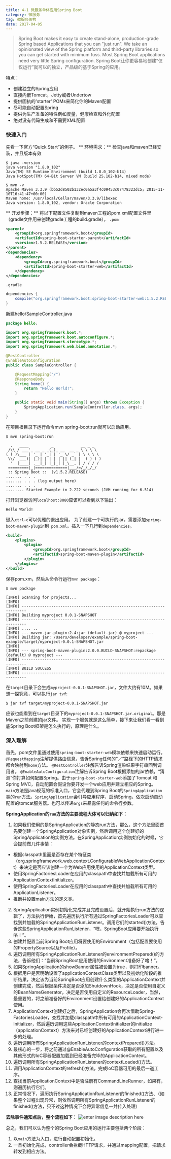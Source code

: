 ```yaml
---
title: 4-1 微服务单体应用Spring Boot
category: 微服务
tag: 微服务架构
date: 2017-04-05
---
```

> Spring Boot makes it easy to create stand-alone, production-grade Spring based Applications that you can "just run". We take an opinionated view of the Spring platform and third-party libraries so you can get started with minimum fuss. Most Spring Boot applications need very little Spring configuration.
Spring Boot让你更容易地创建“仅仅运行”就可以的独立，产品级的基于Spring的应用。

<!--more-->
特点：
- 创建独立的Spring应用
- 直接内嵌Tomcat，Jetty或者Undertow
- 提供固执的'starter' POMs来简化你的Maven配置
- 尽可能自动配置Spring
- 提供为生产准备的特性例如度量，健康检查和外化配置
- 绝对没有代码生成和不需要XML配置
### 快速入门 ###
先看一下官方“Quick Start”的例子。
** 环境需求：**
检查java和maven已经安装，并且版本有效
```
$ java -version
java version "1.8.0_102"
Java(TM) SE Runtime Environment (build 1.8.0_102-b14)
Java HotSpot(TM) 64-Bit Server VM (build 25.102-b14, mixed mode)
```
```
$ mvn -v
Apache Maven 3.3.9 (bb52d8502b132ec0a5a3f4c09453c07478323dc5; 2015-11-10T16:41:47+00:00)
Maven home: /usr/local/Cellar/maven/3.3.9/libexec
Java version: 1.8.0_102, vendor: Oracle Corporation
```
** 开发步骤：**
将以下配置文件复制到maven工程的pom.xml配置文件里（gradle文件用来创建gradle工程的build.gradle），
`.pom`
```xml
<parent>
    <groupId>org.springframework.boot</groupId>
    <artifactId>spring-boot-starter-parent</artifactId>
    <version>1.5.2.RELEASE</version>
</parent>
<dependencies>
    <dependency>
        <groupId>org.springframework.boot</groupId>
        <artifactId>spring-boot-starter-web</artifactId>
    </dependency>
</dependencies>
```
`.gradle`
```gradle
dependencies {
    compile("org.springframework.boot:spring-boot-starter-web:1.5.2.RELEASE")
}
```
新建hello/SampleController.java
```java
package hello;

import org.springframework.boot.*;
import org.springframework.boot.autoconfigure.*;
import org.springframework.stereotype.*;
import org.springframework.web.bind.annotation.*;

@RestController
@EnableAutoConfiguration
public class SampleController {

    @RequestMapping("/")
    @ResponseBody
    String home() {
        return "Hello World!";
    }

    public static void main(String[] args) throws Exception {
        SpringApplication.run(SampleController.class, args);
    }
}
```
在项目根目录下运行命令mvn spring-boot:run就可以启动应用。
```
$ mvn spring-boot:run

  .   ____          _            __ _ _
 /\\ / ___'_ __ _ _(_)_ __  __ _ \ \ \ \
( ( )\___ | '_ | '_| | '_ \/ _` | \ \ \ \
 \\/  ___)| |_)| | | | | || (_| |  ) ) ) )
  '  |____| .__|_| |_|_| |_\__, | / / / /
 =========|_|==============|___/=/_/_/_/
 :: Spring Boot ::  (v1.5.2.RELEASE)
....... . . .
....... . . . (log output here)
....... . . .
........ Started Example in 2.222 seconds (JVM running for 6.514)
```
打开浏览器访问`localhost:8080`应该可以看到以下输出：
```
Hello World!
```
键入`ctrl-c`可以优雅的退出应用。
为了创建一个可执行的jar，需要添加`spring-boot-maven-plugin`到` pom.xml`。插入一下几行到`dependencies`。
```xml
<build>
    <plugins>
        <plugin>
            <groupId>org.springframework.boot</groupId>
            <artifactId>spring-boot-maven-plugin</artifactId>
        </plugin>
    </plugins>
</build>
```
保存pom.xm，然后从命令行运行`mvn package`：
```
$ mvn package

[INFO] Scanning for projects...
[INFO]
[INFO] ------------------------------------------------------------------------
[INFO] Building myproject 0.0.1-SNAPSHOT
[INFO] ------------------------------------------------------------------------
[INFO] .... ..
[INFO] --- maven-jar-plugin:2.4:jar (default-jar) @ myproject ---
[INFO] Building jar: /Users/developer/example/spring-boot-example/target/myproject-0.0.1-SNAPSHOT.jar
[INFO]
[INFO] --- spring-boot-maven-plugin:2.0.0.BUILD-SNAPSHOT:repackage (default) @ myproject ---
[INFO] ------------------------------------------------------------------------
[INFO] BUILD SUCCESS
[INFO] ------------------------------------------------------------------------
```
在`target`目录下会生成`myproject-0.0.1-SNAPSHOT.jar`，文件大约有10M。如果想一探究竟，可以执行`jar tvf`:
```
$ jar tvf target/myproject-0.0.1-SNAPSHOT.jar
```
应该也能看到在`target`目录下的`myproject-0.0.1-SNAPSHOT.jar.original`。那是Maven之前创建的jar文件。
实现一个服务就是这么简单，接下来让我们看一看到底Spring Boot框架是怎么执行的，原理是什么。
### 深入理解 ###
首先，pom文件里通过使用`spring-boot-starter-web`模块依赖来快速启动运行。
`@RequestMapping`注解提供路由信息，告诉Spring任何的“／”路径下的HTTP请求都会映射到`home`方法。
`@RestController`注解告诉Spring渲染结果字符串回到调用者。
`@EnableAutoConfiguration`注解告诉Spring Boot根据添加的jar依赖，“猜测”你打算如何配置Spring。由于`spring-boot-starter-web`添加了Tomcat 和Spring MVC，自动配置会假设你要开发一个web应用并建立相应的Spring。
`main`方法是java规范的标准入口，它会代理到Spring Boot的`SpringApplication`类的`run`方法。`SpringApplication`会引导应用程序，启动Spring，依次启动自动配置的tomcat服务器。也可以传递`args`来暴露任何的命令行参数。

**SpringApplication的`run`方法的主要流程大体可以归纳如下：**
1. 如果我们使用的是SpringApplication的静态run方法，那么，这个方法里面首先要创建一个SpringApplication对象实例，然后调用这个创建好的SpringApplication的实例方法。在SpringApplication实例初始化的时候，它会提前做几件事情：
- 根据classpath里面是否存在某个特征类（org.springframework.web.context.ConfigurableWebApplicationContext）来决定是否应该创建一个为Web应用使用的ApplicationContext类型。
- 使用SpringFactoriesLoader在应用的classpath中查找并加载所有可用的ApplicationContextInitializer。
- 使用SpringFactoriesLoader在应用的classpath中查找并加载所有可用的ApplicationListener。
- 推断并设置main方法的定义类。
2. SpringApplication实例初始化完成并且完成设置后，就开始执行run方法的逻辑了，方法执行伊始，首先遍历执行所有通过SpringFactoriesLoader可以查找到并加载的SpringApplicationRunListener。调用它们的started()方法，告诉这些SpringApplicationRunListener，“嘿，SpringBoot应用要开始执行咯！”。
3. 创建并配置当前Spring Boot应用将要使用的Environment（包括配置要使用的PropertySource以及Profile）。
4. 遍历调用所有SpringApplicationRunListener的environmentPrepared()的方法，告诉他们：“当前SpringBoot应用使用的Environment准备好了咯！”。
5. 如果SpringApplication的showBanner属性被设置为true，则打印banner。
6. 根据用户是否明确设置了applicationContextClass类型以及初始化阶段的推断结果，决定该为当前SpringBoot应用创建什么类型的ApplicationContext并创建完成，然后根据条件决定是否添加ShutdownHook，决定是否使用自定义的BeanNameGenerator，决定是否使用自定义的ResourceLoader，当然，最重要的，将之前准备好的Environment设置给创建好的ApplicationContext使用。
7. ApplicationContext创建好之后，SpringApplication会再次借助Spring-FactoriesLoader，查找并加载classpath中所有可用的ApplicationContext-Initializer，然后遍历调用这些ApplicationContextInitializer的initialize（applicationContext）方法来对已经创建好的ApplicationContext进行进一步的处理。
8. 遍历调用所有SpringApplicationRunListener的contextPrepared()方法。
9. 最核心的一步，将之前通过@EnableAutoConfiguration获取的所有配置以及其他形式的IoC容器配置加载到已经准备完毕的ApplicationContext。
10. 遍历调用所有SpringApplicationRunListener的contextLoaded()方法。
11. 调用ApplicationContext的refresh()方法，完成IoC容器可用的最后一道工序。
12. 查找当前ApplicationContext中是否注册有CommandLineRunner，如果有，则遍历执行它们。
13. 正常情况下，遍历执行SpringApplicationRunListener的finished()方法、（如果整个过程出现异常，则依然调用所有SpringApplicationRunListener的finished()方法，只不过这种情况下会将异常信息一并传入处理）

**去除事件通知点后，整个流程如下：**
![enter image description here](http://i4.buimg.com/589792/cd46c81f932762e6.jpg)

总之，我们可以认为整个的Spring Boot应用的运行主要包括两个阶段：
1. 以`main`方法为入口，进行自动配置初始化。
2. 一旦初始化完成，controller会拦截HTTP请求，并通过mapping配置，把请求转发到相应方法。
